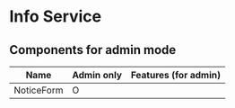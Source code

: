 # Info Service

## Components for admin mode

| Name         | Admin only | Features (for admin)                                               |
|--------------|------------|--------------------------------------------------------------------|
| NoticeForm   | O          |                                                                    |
